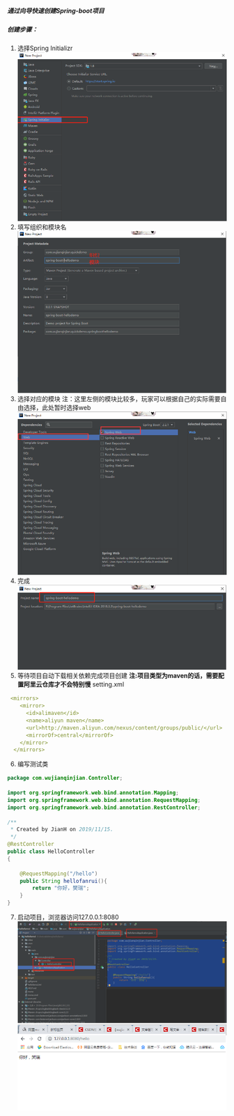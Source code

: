 #####  通过向导快速创建Spring-boot项目
##### 创建步骤：
1. 选择Spring Initializr
![](https://github.com/wujianqinjian/ImageRep/blob/master/Springboot2/springbootOne/1.png?raw=true)
2. 填写组织和模块名
![](https://github.com/wujianqinjian/ImageRep/blob/master/Springboot2/springbootOne/2.png?raw=true)
3. 选择对应的模块
   注：这里左侧的模块比较多，玩家可以根据自己的实际需要自由选择，此处暂时选择web
![](https://github.com/wujianqinjian/ImageRep/blob/master/Springboot2/springbootOne/3.png?raw=true)
4. 完成
![](https://github.com/wujianqinjian/ImageRep/blob/master/Springboot2/springbootOne/4.png?raw=true)
5. 等待项目自动下载相关依赖完成项目创建
**注:项目类型为maven的话，需要配置阿里云仓库才不会特别慢**
   setting.xml
```yaml
 <mirrors>
    <mirror>
      <id>alimaven</id>
      <name>aliyun maven</name>
      <url>http://maven.aliyun.com/nexus/content/groups/public/</url>
      <mirrorOf>central</mirrorOf>        
    </mirror>
  </mirrors>
```

6. 编写测试类

```java
package com.wujianqinjian.Controller;

import org.springframework.web.bind.annotation.Mapping;
import org.springframework.web.bind.annotation.RequestMapping;
import org.springframework.web.bind.annotation.RestController;

/**
 * Created by JianH on 2019/11/15.
 */
@RestController
public class HelloController
{

    @RequestMapping("/hello")
    public String hellofanrui(){
        return "你好，樊瑞";
    }
}

```


7. 启动项目，浏览器访问127.0.0.1:8080
![](https://github.com/wujianqinjian/ImageRep/blob/master/Springboot2/springbootOne/5.png?raw=true)
![](https://github.com/wujianqinjian/ImageRep/blob/master/Springboot2/springbootOne/6.png?raw=true)
